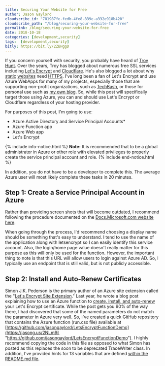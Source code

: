 ```yaml
---
title: Securing Your Website for Free
author: Jason Gaylord
cloudscribe_id: "781987fe-fedb-4fe8-839e-a332e918b420"
cloudscribe_path: "/blog/securing-your-website-for-free"
permalink: /blog/securing-your-website-for-free
date: 2018-10-18
categories: [development,security]
tags:  [development,security]
bitly: https://bit.ly/2ZBHggD
---
```


If you concern yourself with security, you probably have heard of [Troy Hunt](https://jasong.us/2J3Xm8F). Over the years, Troy has blogged about numerous free SSL services including [Let's Encrypt](https://jasong.us/2pX9nUA) and [Cloudflare](https://jasong.us/2NKkY2Q). He's also blogged a lot about why [static](https://jasong.us/2J30eCv) [websites](https://jasong.us/2CQmsHH) need [HTTPS](https://jasong.us/2EwnXwx). I've long been a fan of Let's Encrypt and use Azure WebApps for many of my projects, especially those that are supporting non-profit organizations, such as [TechBash](https://jasong.us/techbash), or those for personal use such as [my own blog](https://jasong.us/blog). So, while this post will specifically target those using Azure, you can and should use Let's Encrypt or Cloudflare regardless of your hosting provider. 

For purposes of this post, I'm going to use:

- Azure Active Directory and Service Principal Accounts*
- Azure Function app
- Azure Web app
- Let's Encrypt

{% include info-notice.html %}
<strong>Note:</strong> It is recommended that to be a global administrator in Azure or other role with elevated privileges to properly create the service principal account and role.
{% include end-notice.html %}

In addition, you do not have to be a developer to complete this. The average Azure user will most likely complete these tasks in 20 minutes.

## Step 1: Create a Service Principal Account in Azure
Rather than providing screen shots that will become outdated, I recommend following the procedure documented on the [Docs.Microsoft.com website here](https://jasong.us/2NOFBuy). 

When going through the process, I'd recommend choosing a display name should be something that's easy to understand. I tend to use the name of the application along with letsencrypt so I can easily identify this service account. Also, the login/home page value doesn't really matter for this purpose as this will only be used for the function. However, the important thing to note is that this URL will allow users to login against Azure AD. So, I typically use an endpoint that is still valid, but is not publicly accessible.

## Step 2: Install and Auto-Renew Certificates
Simon J.K. Pederson is the primary author of an Azure site extension called the "[Let's Encrypt Site Extension](https://jasong.us/2PEpul6)." Last year, he wrote a blog post explaining how to use an Azure function to [create, install, and auto-renew](https://jasong.us/2P4BY8O) your Let's Encrypt certificate. While the post gets you 90% of the way there, I had discovered that some of the named parameters do not match the parameter in Azure very well. So, I've created a quick GitHub repository that contains the Azure function (run.csx file) available at [https://github.com/jasongaylord/LetsEncryptFunctionDemo](https://jasong.us/2NLm9il "https://github.com/jasongaylord/LetsEncryptFunctionDemo"). I highly recommend copying the code in this file as opposed to what Simon has posted as this replaces the soon to be deprecated TraceWriter class. In addition, I've provided hints for 13 variables that are defined [within the README.md file](https://jasong.us/2OuncbM).